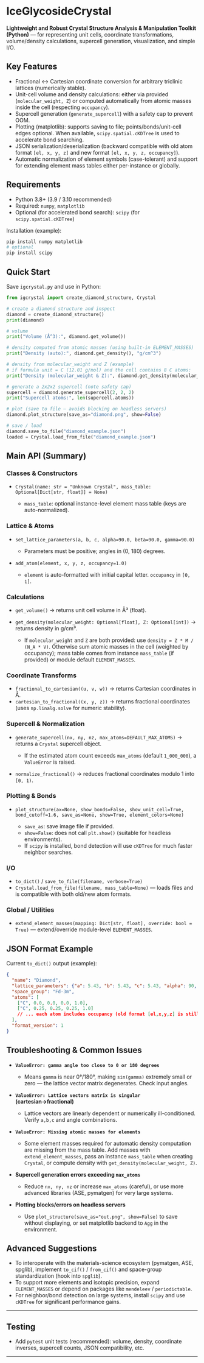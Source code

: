 # IceGlycosideCrystal

**Lightweight and Robust Crystal Structure Analysis & Manipulation Toolkit (Python)** — for representing unit cells, coordinate transformations, volume/density calculations, supercell generation, visualization, and simple I/O.



## Key Features

* Fractional ↔ Cartesian coordinate conversion for arbitrary triclinic lattices (numerically stable).
* Unit-cell volume and density calculations: either via provided (`molecular_weight, Z`) or computed automatically from atomic masses inside the cell (respecting `occupancy`).
* Supercell generation (`generate_supercell`) with a safety cap to prevent OOM.
* Plotting (matplotlib): supports saving to file; points/bonds/unit-cell edges optional. When available, `scipy.spatial.cKDTree` is used to accelerate bond searching.
* JSON serialization/deserialization (backward compatible with old atom format `[el, x, y, z]` and new format `[el, x, y, z, occupancy]`).
* Automatic normalization of element symbols (case-tolerant) and support for extending element mass tables either per-instance or globally.



## Requirements

* Python 3.8+ (3.9 / 3.10 recommended)
* Required: `numpy`, `matplotlib`
* Optional (for accelerated bond search): `scipy` (for `scipy.spatial.cKDTree`)

Installation (example):

```bash
pip install numpy matplotlib
# optional
pip install scipy
```



## Quick Start

Save `igcrystal.py` and use in Python:

```python
from igcrystal import create_diamond_structure, Crystal

# create a diamond structure and inspect
diamond = create_diamond_structure()
print(diamond)

# volume
print("Volume (Å^3):", diamond.get_volume())

# density computed from atomic masses (using built-in ELEMENT_MASSES)
print("Density (auto):", diamond.get_density(), "g/cm^3")

# density from molecular_weight and Z (example)
# if formula unit = C (12.01 g/mol) and the cell contains 8 C atoms:
print("Density (molecular_weight & Z):", diamond.get_density(molecular_weight=12.01, Z=8))

# generate a 2x2x2 supercell (note safety cap)
supercell = diamond.generate_supercell(2, 2, 2)
print("Supercell atoms:", len(supercell.atoms))

# plot (save to file — avoids blocking on headless servers)
diamond.plot_structure(save_as="diamond.png", show=False)

# save / load
diamond.save_to_file("diamond_example.json")
loaded = Crystal.load_from_file("diamond_example.json")
```



## Main API (Summary)

### Classes & Constructors

* `Crystal(name: str = "Unknown Crystal", mass_table: Optional[Dict[str, float]] = None)`

  * `mass_table`: optional instance-level element mass table (keys are auto-normalized).

### Lattice & Atoms

* `set_lattice_parameters(a, b, c, alpha=90.0, beta=90.0, gamma=90.0)`

  * Parameters must be positive; angles in (0, 180) degrees.
* `add_atom(element, x, y, z, occupancy=1.0)`

  * `element` is auto-formatted with initial capital letter. `occupancy` in `[0, 1]`.

### Calculations

* `get_volume()` → returns unit cell volume in Å³ (float).
* `get_density(molecular_weight: Optional[float], Z: Optional[int])` → returns density in g/cm³.

  * If `molecular_weight` and `Z` are both provided: use `density = Z * M / (N_A * V)`. Otherwise sum atomic masses in the cell (weighted by occupancy); mass table comes from instance `mass_table` (if provided) or module default `ELEMENT_MASSES`.

### Coordinate Transforms

* `fractional_to_cartesian((u, v, w))` → returns Cartesian coordinates in Å.
* `cartesian_to_fractional((x, y, z))` → returns fractional coordinates (uses `np.linalg.solve` for numeric stability).

### Supercell & Normalization

* `generate_supercell(nx, ny, nz, max_atoms=DEFAULT_MAX_ATOMS)` → returns a `Crystal` supercell object.

  * If the estimated atom count exceeds `max_atoms` (default `1_000_000`), a `ValueError` is raised.
* `normalize_fractional()` → reduces fractional coordinates modulo 1 into `[0, 1)`.

### Plotting & Bonds

* `plot_structure(ax=None, show_bonds=False, show_unit_cell=True, bond_cutoff=1.6, save_as=None, show=True, element_colors=None)`

  * `save_as`: save image file if provided.
  * `show=False`: does not call `plt.show()` (suitable for headless environments).
  * If `scipy` is installed, bond detection will use `cKDTree` for much faster neighbor searches.

### I/O

* `to_dict()` / `save_to_file(filename, verbose=True)`
* `Crystal.load_from_file(filename, mass_table=None)` — loads files and is compatible with both old/new atom formats.

### Global / Utilities

* `extend_element_masses(mapping: Dict[str, float], override: bool = True)` — extend/override module-level `ELEMENT_MASSES`.



## JSON Format Example

Current `to_dict()` output (example):

```json
{
  "name": "Diamond",
  "lattice_parameters": {"a": 5.43, "b": 5.43, "c": 5.43, "alpha": 90, "beta": 90, "gamma": 90},
  "space_group": "Fd-3m",
  "atoms": [
    ["C", 0.0, 0.0, 0.0, 1.0],
    ["C", 0.25, 0.25, 0.25, 1.0]
    // ... each atom includes occupancy (old format [el,x,y,z] is still accepted)
  ],
  "format_version": 1
}
```



## Troubleshooting & Common Issues

* **`ValueError: gamma angle too close to 0 or 180 degrees`**

  * Means `gamma` is near 0°/180°, making `sin(gamma)` extremely small or zero — the lattice vector matrix degenerates. Check input angles.

* **`ValueError: Lattice vectors matrix is singular` (cartesian→fractional)**

  * Lattice vectors are linearly dependent or numerically ill-conditioned. Verify `a,b,c` and angle combinations.

* **`ValueError: Missing atomic masses for elements`**

  * Some element masses required for automatic density computation are missing from the mass table. Add masses with `extend_element_masses`, pass an instance `mass_table` when creating `Crystal`, or compute density with `get_density(molecular_weight, Z)`.

* **Supercell generation errors exceeding `max_atoms`**

  * Reduce `nx, ny, nz` or increase `max_atoms` (careful), or use more advanced libraries (ASE, pymatgen) for very large systems.

* **Plotting blocks/errors on headless servers**

  * Use `plot_structure(save_as="out.png", show=False)` to save without displaying, or set matplotlib backend to `Agg` in the environment.



## Advanced Suggestions

* To interoperate with the materials-science ecosystem (pymatgen, ASE, spglib), implement `to_cif()` / `from_cif()` and space-group standardization (hook into `spglib`).
* To support more elements and isotopic precision, expand `ELEMENT_MASSES` or depend on packages like `mendeleev` / `periodictable`.
* For neighbor/bond detection on large systems, install `scipy` and use `cKDTree` for significant performance gains.

---

## Testing

* Add `pytest` unit tests (recommended): volume, density, coordinate inverses, supercell counts, JSON compatibility, etc.

---
